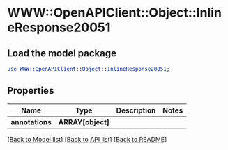 # WWW::OpenAPIClient::Object::InlineResponse20051

## Load the model package
```perl
use WWW::OpenAPIClient::Object::InlineResponse20051;
```

## Properties
Name | Type | Description | Notes
------------ | ------------- | ------------- | -------------
**annotations** | **ARRAY[object]** |  | 

[[Back to Model list]](../README.md#documentation-for-models) [[Back to API list]](../README.md#documentation-for-api-endpoints) [[Back to README]](../README.md)


